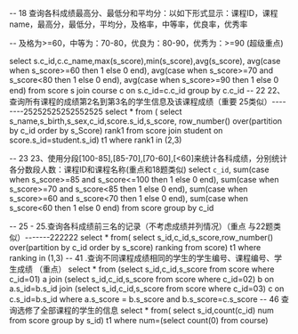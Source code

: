 -- 18 查询各科成绩最高分、最低分和平均分：以如下形式显示：课程ID，课程name，最高分，最低分，平均分，及格率，中等率，优良率，优秀率

-- 及格为>=60，中等为：70-80，优良为：80-90，优秀为：>=90 (超级重点)
 
 
select s.c_id,c.c_name,max(s_score),min(s_score),avg(s_score),
avg(case when s_score>=60  then 1 else 0 end),
avg(case when s_score>=70 and s_score<80 then 1 else 0 end),
avg(case when s_score>=90 then 1 else 0 end)
from score s 
join course c 
on s.c_id=c.c_id
group by c.c_id
-- 22 22、查询所有课程的成绩第2名到第3名的学生信息及该课程成绩（重要 25类似）--------25252525252552525
select * from (
select s_name,s_birth,s_sex,c_id,score.s_id,s_score,
row_number() over(partition by c_id order by s_Score) rank1
from score
join student
on score.s_id=student.s_id) t1
where rank1 in (2,3)

-- 23 23、使用分段[100-85],[85-70],[70-60],[<60]来统计各科成绩，分别统计各分数段人数：课程ID和课程名称(重点和18题类似)
select `c_id`,
sum(case when s_score>=85 and s_score<=100 then 1 else 0 end),
sum(case when s_score>=70 and s_score<85 then 1 else 0 end),
sum(case when s_score>=60 and s_score<70 then 1 else 0 end),
sum(case when s_score<60 then 1 else 0 end)
from score
group by c_id


-- 25 - 25.查询各科成绩前三名的记录（不考虑成绩并列情况）（重点 与22题类似）-------222222
select * from(
select s_id,c_id,s_score,row_number() over(partition by c_id order by s_score) ranking
from score) t1
where ranking in (1,3)
-- 41 .查询不同课程成绩相同的学生的学生编号、课程编号、学生成绩 （重点）
select * from (select s_id,c_id,s_score from score where c_id=01) a 
join (select s_id,c_id,s_score from score where c_id=02) b
on a.s_id=b.s_id
join (select s_id,c_id,s_score from score where c_id=03) c
on c.s_id=b.s_id
where a.s_score = b.s_score and b.s_score=c.s_score
-- 46 查询选修了全部课程的学生的信息
select * from(
select s_id,count(c_id) num from score
group by s_id) t1
where num=(select count(0) from course)
